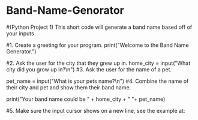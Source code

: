 # Band-Name-Genorator
#(Python Project 1) This short code will generate a band name based off of your inputs

#1. Create a greeting for your program. 
print("Welcome to the Band Name Generator.")

#2. Ask the user for the city that they grew up in.
home_city = input("What city did you grow up in?\n") 
#3. Ask the user for the name of a pet.

pet_name = input("What is your pets name?\n")
#4. Combine the name of their city and pet and show them their band name.

print("Your band name could be " + home_city + " "+ pet_name)

#5. Make sure the input cursor shows on a new line, see the example at:

